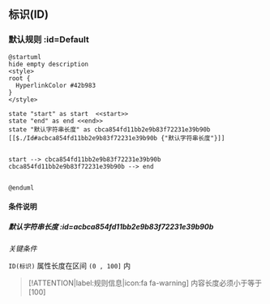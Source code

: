 ## 标识(ID) <!-- {docsify-ignore-all} -->

   

### 默认规则 :id=Default

```plantuml
@startuml
hide empty description
<style>
root {
  HyperlinkColor #42b983
}
</style>

state "start" as start  <<start>>
state "end" as end <<end>>
state "默认字符串长度" as cbca854fd11bb2e9b83f72231e39b90b [[$./Id#acbca854fd11bb2e9b83f72231e39b90b {"默认字符串长度"}]]


start --> cbca854fd11bb2e9b83f72231e39b90b 
cbca854fd11bb2e9b83f72231e39b90b --> end 


@enduml
```

#### 条件说明

##### 默认字符串长度 :id=acbca854fd11bb2e9b83f72231e39b90b


*关键条件*


`ID(标识)` 属性长度在区间 `(0 , 100]` 内

> [!ATTENTION|label:规则信息|icon:fa fa-warning]
> 内容长度必须小于等于[100]







